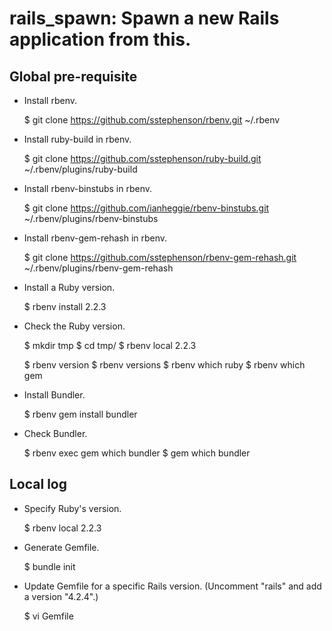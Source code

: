 rails\_spawn: Spawn a new Rails application from this.
======================================================

Global pre-requisite
--------------------

- Install rbenv.

    $ git clone https://github.com/sstephenson/rbenv.git ~/.rbenv

- Install ruby-build in rbenv.

    $ git clone https://github.com/sstephenson/ruby-build.git ~/.rbenv/plugins/ruby-build

- Install rbenv-binstubs in rbenv.

    $ git clone https://github.com/ianheggie/rbenv-binstubs.git ~/.rbenv/plugins/rbenv-binstubs

- Install rbenv-gem-rehash in rbenv.

    $ git clone https://github.com/sstephenson/rbenv-gem-rehash.git ~/.rbenv/plugins/rbenv-gem-rehash

- Install a Ruby version.

    $ rbenv install 2.2.3

- Check the Ruby version.

    $ mkdir tmp
    $ cd tmp/
    $ rbenv local 2.2.3

    $ rbenv version
    $ rbenv versions
    $ rbenv which ruby
    $ rbenv which gem

- Install Bundler.

    $ rbenv gem install bundler

- Check Bundler.

    $ rbenv exec gem which bundler
    $ gem which bundler

Local log
---------

- Specify Ruby's version.

    $ rbenv local 2.2.3

- Generate Gemfile.

    $ bundle init

- Update Gemfile for a specific Rails version. (Uncomment "rails" and add a version "4.2.4".)

    $ vi Gemfile

